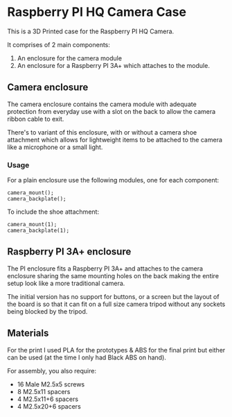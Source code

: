 # Raspberry PI HQ Camera Case

This is a 3D Printed case for the Raspberry PI HQ Camera.

It comprises of 2 main components:
1. An enclosure for the camera module
1. An enclosure for a Raspberry PI 3A+ which attaches to the module.

## Camera enclosure

The camera enclosure contains the camera module with adequate protection from everyday use with a slot on the back to
allow the camera ribbon cable to exit.

There's to variant of this enclosure, with or without a camera shoe attachment which allows for lightweight items to be
attached to the camera like a microphone or a small light.

### Usage

For a plain enclosure use the following modules, one for each component:

    camera_mount(); 
    camera_backplate();

To include the shoe attachment:

    camera_mount(1); 
    camera_backplate(1);

## Raspberry PI 3A+ enclosure

The PI enclosure fits a Raspberry PI 3A+ and attaches to the camera enclosure sharing the same mounting holes on the
back making the entire setup look like a more traditional camera.

The initial version has no support for buttons, or a screen but the layout of the board is so that it can fit on a full
size camera tripod without any sockets being blocked by the tripod.

## Materials

For the print I used PLA for the prototypes & ABS for the final print but either can be used
(at the time I only had Black ABS on hand).

For assembly, you also require:
* 16 Male M2.5x5 screws
* 8 M2.5x11 spacers
* 4 M2.5x11+6 spacers
* 4 M2.5x20+6 spacers
